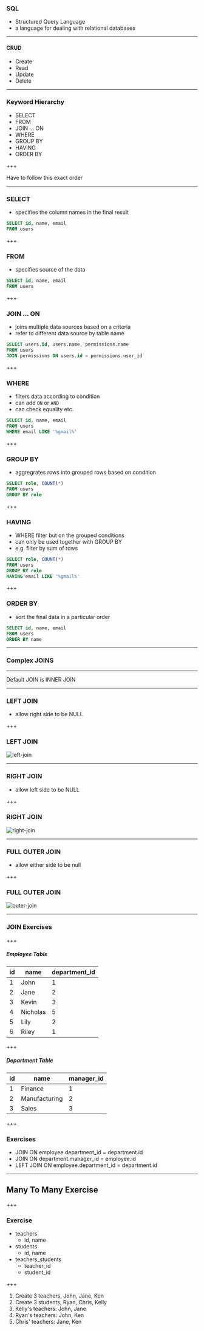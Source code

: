 ### SQL

- Structured Query Language
- a language for dealing with relational databases

---

#### CRUD

- Create
- Read
- Update
- Delete

---

### Keyword Hierarchy

- SELECT
- FROM
- JOIN  ... ON
- WHERE
- GROUP BY
- HAVING
- ORDER BY

+++

Have to follow this exact order

---

### SELECT

- specifies the column names in the final result

```sql
SELECT id, name, email
FROM users
```

+++

### FROM

- specifies source of the data

```sql
SELECT id, name, email
FROM users
```

+++

### JOIN ... ON

- joins multiple data sources based on a criteria
- refer to different data source by table name

```sql
SELECT users.id, users.name, permissions.name
FROM users
JOIN permissions ON users.id = permissions.user_id
```

+++

### WHERE

- filters data according to condition
- can add `ON` or `AND`
- can check equality etc.

```sql
SELECT id, name, email
FROM users
WHERE email LIKE '%gmail%'
```

+++

### GROUP BY

- aggregrates rows into grouped rows based on condition

```sql
SELECT role, COUNT(*) 
FROM users
GROUP BY role
```

+++

### HAVING

- WHERE filter but on the grouped conditions
- can only be used together with GROUP BY
- e.g. filter by sum of rows

```sql
SELECT role, COUNT(*) 
FROM users
GROUP BY role
HAVING email LIKE '%gmail%'
```

+++

### ORDER BY

- sort the final data in a particular order

```sql
SELECT id, name, email
FROM users
ORDER BY name
```

---

### Complex JOINS

---

Default JOIN is INNER JOIN

---

### LEFT JOIN

- allow right side to be NULL

+++


### LEFT JOIN

![left-join](./left-join.png)


---

### RIGHT JOIN

- allow left side to be NULL

+++

### RIGHT JOIN

![right-join](./right-join.png)

---

### FULL OUTER JOIN

- allow either side to be null

+++

### FULL OUTER JOIN

![outer-join](./outer-join.png)

---

### JOIN Exercises

+++

##### Employee Table

| id | name     | department_id |
|----|----------|---------------|
|  1 |   John   |       1       |
|  2 |   Jane   |       2       |
|  3 |   Kevin  |       3       |
|  4 | Nicholas |       5       |
|  5 |   Lily   |       2       |
|  6 |   Riley  |       1       |

+++

##### Department Table

| id | name          | manager_id |
|----|---------------|------------|
|  1 |    Finance    |      1     |
|  2 | Manufacturing |      2     |
|  3 |     Sales     |      3     |

+++

### Exercises

- JOIN ON employee.department_id = department.id
- JOIN ON department.manager_id = employee.id
- LEFT JOIN ON employee.department_id = department.id

---

## Many To Many Exercise

+++

### Exercise

- teachers
    - id, name
- students
    - id, name
- teachers_students
    - teacher_id
    - student_id

+++

1. Create 3 teachers, John, Jane, Ken
2. Create 3 students, Ryan, Chris, Kelly
3. Kelly's teachers: John, Jane
4. Ryan's teachers: John, Ken
5. Chris' teachers: Jane, Ken
